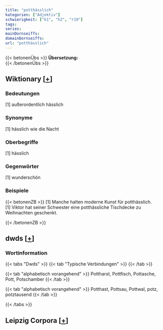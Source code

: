 ```yaml
---
title: "potthässlich"
kategorien: ["Adjektiv"]
schwierigkeit: ["k1", "h2", "r19"]
tags:
series:
mainDornseiffs:
domainDornseiffs:
url: "potthässlich"
---
```


{{< betonenÜbs >}}
**Übersetzung:**  
{{< /betonenÜbs >}}

## Wiktionary [[+](https://de.wiktionary.org/wiki/potthässlich)]

### Bedeutungen
[1] außerordentlich hässlich  

### Synonyme
[1] hässlich wie die Nacht  

### Oberbegriffe
[1] hässlich  

### Gegenwörter
[1] wunderschön  

### Beispiele
{{< betonenZB >}}
[1] Manche halten moderne Kunst für potthässlich.  
[1] Viktor hat seiner Schwester eine potthässliche Tischdecke zu Weihnachten geschenkt.  

{{< /betonenZB >}}


## dwds [[+](https://www.dwds.de/wb/potthässlich)]

### Wortinformation
{{< tabs "Dwds" >}}
{{< tab "Typische Verbindungen" >}}
{{< /tab >}}

{{< tab "alphabetisch vorangehend" >}}
Pottharst, Pottfisch, Pottasche, Pott, Potschamber
{{< /tab >}}

{{< tab "alphabetisch vorangehend" >}}
Potthast, Pottsau, Pottwal, potz, potztausend
{{< /tab >}}

{{< /tabs >}}

## Leipzig Corpora [[+](https://corpora.uni-leipzig.de/en/res?word=potthässlich&corpusId=deu_newscrawl-public_2018)]

